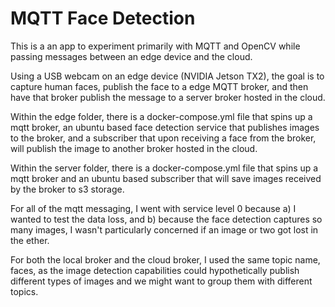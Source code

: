 # MQTT Face Detection

This is a an app to experiment primarily with MQTT and OpenCV while passing messages between an edge device and the cloud.

Using a USB webcam on an edge device (NVIDIA Jetson TX2), the goal is to capture human faces, publish the face to a edge MQTT broker, and then have that broker publish the message to a server broker hosted in the cloud.

Within the edge folder, there is a docker-compose.yml file that spins up a mqtt broker, an ubuntu based face detection service that publishes images to the broker, and a subscriber that upon receiving a face from the broker, will publish the image to another broker hosted in the cloud.

Within the server folder, there is a docker-compose.yml file that spins up a mqtt broker and an ubuntu based subscriber that will save images received by the broker to s3 storage.

For all of the mqtt messaging, I went with service level 0 because a) I wanted to test the data loss, and b) because the face detection captures so many images, I wasn't particularly concerned if an image or two got lost in the ether.

For both the local broker and the cloud broker, I used the same topic name, faces, as the image detection capabilities could hypothetically publish different types of images and we might want to group them with different topics.
